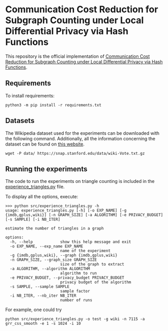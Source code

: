 # Communication Cost Reduction for Subgraph Counting under Local Differential Privacy via Hash Functions

This repository is the official implementation of [Communication Cost Reduction for Subgraph Counting under Local Differential Privacy via Hash Functions](https://arxiv.org/abs/2312.07055).

## Requirements

To install requirements:

```setup
python3 -m pip install -r requirements.txt
```

## Datasets

The Wikipedia dataset used for the experiments can be downloaded with the following command.
Additionally, all the information concerning the dataset can be found on [this website](https://snap.stanford.edu/data/wiki-Vote.html).

```graphs
wget -P data/ https://snap.stanford.edu/data/wiki-Vote.txt.gz
```

## Running the experiments

The code to run the experiments on triangle counting is included in the [experience_triangles.py](src%2Fexperience_triangles.py) file.

To display all the options, execute:

```options
>>> python src/experience_triangles.py -h
usage: experience_triangles.py [-h] [-o EXP_NAME] [-g {imdb,gplus,wiki}] [-n GRAPH_SIZE] [-a ALGORITHM] [-e PRIVACY_BUDGET] [-s SAMPLE] [-i NB_ITER]

estimate the number of triangles in a graph

options:
  -h, --help            show this help message and exit
  -o EXP_NAME, --exp_name EXP_NAME
                        name of the experiment
  -g {imdb,gplus,wiki}, --graph {imdb,gplus,wiki}
  -n GRAPH_SIZE, --graph_size GRAPH_SIZE
                        size of the graph to extract
  -a ALGORITHM, --algorithm ALGORITHM
                        algorithm to run
  -e PRIVACY_BUDGET, --privacy_budget PRIVACY_BUDGET
                        privacy budget of the algorithm
  -s SAMPLE, --sample SAMPLE
                        sample factor
  -i NB_ITER, --nb_iter NB_ITER
                        number of runs

```

For example, one could try

```experience
python src/experience_triangles.py -o test -g wiki -n 7115 -a grr_css_smooth -e 1 -s 1024 -i 10
```